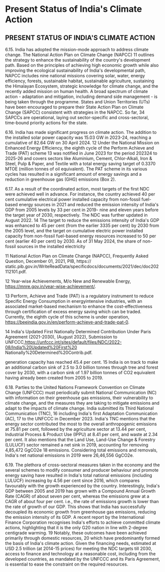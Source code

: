 # Present Status of India's Climate Action

## PRESENT STATUS OF INDIA'S CLIMATE ACTION

6.15. India has adopted the mission-mode approach to address climate change. The National Action Plan on Climate Change (NAPCC) 11   outlines the strategy to enhance the sustainability of the country's development path. Based on the principles of achieving high economic growth while  also  improving  the  ecological  sustainability  of  India's  developmental  path,  NAPCC includes nine national missions covering solar, water, energy efficiency, forests, sustainable habitat, sustainable agriculture, sustaining the Himalayan Ecosystem, strategic knowledge for climate change, and the recently added mission on human health. A broad spectrum of climate action - adaptation and mitigation, including demand side management - is being taken through the programme. States and Union Territories (UTs) have been encouraged to prepare their State Action Plan on Climate Change (SAPCC) consistent with strategies in the NAPCC.  So far, 34 SAPCCs are operational, laying out sector-specific and cross-sectoral, time-bound priority actions for the state.

6.16. India has made significant progress on climate action. The addition to the installed solar power capacity was 15.03 GW in 2023-24, reaching a cumulative of 82.64 GW on 30 April 2024. 12   Under the National Mission on Enhanced Energy Efficiency, the eighth cycle of the Perform Achieve and Trade (PAT) scheme 13  was notified in June 2023 for the period 202324 to 2025-26 and covers sectors like Aluminium, Cement, Chlor-Alkali, Iron &amp; Steel, Pulp &amp; Paper, and Textile with a total energy saving target of 0.3370 MTOE (million tonnes of oil equivalent). The PAT scheme in its various cycles has resulted in a significant amount of energy savings and a reduction in greenhouse gas (GHG) emissions (Box 2).

6.17. As a result of the coordinated action, most targets of the first NDC were achieved well in advance. For instance, the country achieved 40 per cent cumulative electrical power installed capacity from non-fossil fuel-based energy sources in 2021 and reduced the emission intensity of  India's  GDP  from 2005 levels by 33 per cent in 2019- nine and eleven years before the target year of 2030, respectively. The NDC was further updated in August 2022. 14   The target to reduce the emissions intensity of India's GDP was enhanced to 45 per cent (from the earlier 3335 per cent) by 2030 from the 2005 level, and the target on cumulative electric power installed capacity from non-fossil fuel-based energy resources increased to 50 per cent (earlier 40 per cent) by 2030. As of 31 May 2024, the share of non-fossil sources in the installed electricity

11  National Action Plan on Climate Change (NAPCC), Frequently Asked Question, December 01, 2021, PIB,  https:// static.pib.gov.in/WriteReadData/specificdocs/documents/2021/dec/doc202112101.pdf.

12   Year-wise Achievements, M/o New and Renewable Energy, https://mnre.gov.in/year-wise-achievement/.

13   Perform, Achieve and Trade (PAT) is a regulatory instrument to reduce Specific Energy Consumption in energyintensive  industries,  with  an  associated  market-based  mechanism  to  enhance  the  cost-effectiveness  through certification of excess energy saving which can be traded. Currently, the eighth cycle of this scheme is under operation, https://beeindia.gov.in/en/perform-achieve-and-trade-pat-0.

14   India's Updated First Nationally Determined Contribution Under Paris Agreement (2021-2030), (August 2022), Submission  to  UNFCCC,https://unfccc.int/sites/default/files/NDC/2022-08/India%20Updated%20First%20 Nationally%20Determined%20Contrib.pdf.

generation capacity has reached 45.4 per cent. 15  India is on track to make an additional carbon sink of 2.5 to 3.0 billion tonnes through tree and forest cover by 2030, with a carbon sink of 1.97 billion tonnes of CO2 equivalent having already been created from 2005 to 2019.

6.18. Parties  to  the  United  Nations  Framework  Convention  on  Climate  Change  (UNFCCC) must periodically submit National Communication (NC) with information on their greenhouse gas  emissions,  their  vulnerability  to  climate  change,  and  the  measures  they  are  taking  to mitigate  emissions  and  adapt  to  the  impacts  of  climate  change.  India  submitted  its  Third National Communication (TNC), 16  including India's first Adaptation Communication (AC), 17 to the UNFCCC in December 2023. India's TNC mentions that the energy sector contributed the most to the overall anthropogenic emissions at 75.81 per cent, followed by the agriculture sector at 13.44 per cent, Industrial Process &amp; Product Use (IPPU) at 8.41 per cent, and waste at 2.34 per cent. It also mentions that the Land Use, Land-Use Change &amp; Forestry (LULUCF) sector remained a net sink in 2019, accounting for removing 4,85,472 GgCO2e 18   emissions. Considering total emissions and removals, India's net national emissions in 2019 were 26,46,556 GgCO2e.

6.19. The plethora of cross-sectoral measures taken in the economy and the several schemes to  modify  consumer  and  producer  behaviour  and  promote  energy  saving  have  resulted  in India's total national emissions (including LULUCF) increasing by 4.56 per cent since 2016, which compares favourably with the growth experienced by the country. Interestingly, India's GDP between 2005 and 2019 has grown with a Compound Annual Growth Rate (CAGR) of about seven per cent, whereas the emissions grew at a CAGR of about four per cent. i.e., the rate of emissions growth is lower than the rate of growth of our GDP. This shows that India has  successfully  decoupled  its  economic  growth  from  greenhouse  gas  emissions,  reducing the emission intensity of its GDP. A recent report by the International Finance Corporation recognises India's efforts to achieve committed climate actions, highlighting that it is the only G20 nation in line with 2-degree centigrade warming. 19  Notably, these outcomes have been achieved primarily through domestic resources, 20  which have predominantly formed the basis of India's climate action. Given the financing needs, estimated at USD 2.5 trillion (at 2014-15 prices) for meeting the NDC targets till 2030, access to finance and technology at a reasonable cost,  including  from  the  developed  countries,  as  mandated  by    the  UNFCCC  and  its  Paris Agreement, is essential to ease the constraint on the required resources.